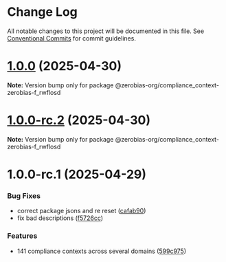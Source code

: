 # Change Log

All notable changes to this project will be documented in this file.
See [Conventional Commits](https://conventionalcommits.org) for commit guidelines.

# [1.0.0](https://github.com/zerobias-org/compliance_context/compare/@zerobias-org/compliance_context-zerobias-f_rwflosd@1.0.0-rc.2...@zerobias-org/compliance_context-zerobias-f_rwflosd@1.0.0) (2025-04-30)

**Note:** Version bump only for package @zerobias-org/compliance_context-zerobias-f_rwflosd





# [1.0.0-rc.2](https://github.com/zerobias-org/compliance_context/compare/@zerobias-org/compliance_context-zerobias-f_rwflosd@1.0.0-rc.1...@zerobias-org/compliance_context-zerobias-f_rwflosd@1.0.0-rc.2) (2025-04-30)

**Note:** Version bump only for package @zerobias-org/compliance_context-zerobias-f_rwflosd





# 1.0.0-rc.1 (2025-04-29)


### Bug Fixes

* correct package jsons and re reset ([cafab90](https://github.com/zerobias-org/compliance_context/commit/cafab90b3771e45ffeefa4ea2dca415266baa99f))
* fix bad descriptions ([f5726cc](https://github.com/zerobias-org/compliance_context/commit/f5726cc749df176f6d8e37f3d2ed07b1302f60e5))


### Features

* 141 compliance contexts across several domains ([599c975](https://github.com/zerobias-org/compliance_context/commit/599c975fcf3da5bbfffe4113c7f5f793e5231e68))
